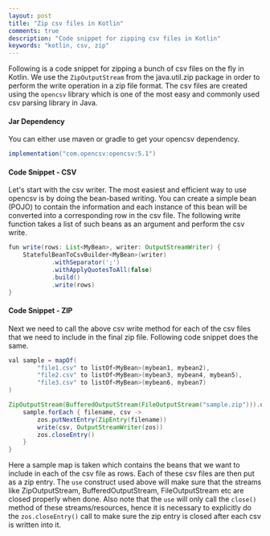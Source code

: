 ```yaml
---
layout: post
title: "Zip csv files in Kotlin"
comments: true
description: "Code snippet for zipping csv files in Kotlin"
keywords: "kotlin, csv, zip"
---
```


Following is a code snippet for zipping a bunch of csv files on the fly in Kotlin. We use the `ZipOutputStream` from the java.util.zip package in order to perform the write operation in a zip file format. The csv files are created using the `opencsv` library which is one of the most easy and commonly used csv parsing library in Java. 

#### Jar Dependency

You can either use maven or gradle to get your opencsv dependency.

```java
implementation("com.opencsv:opencsv:5.1")
```

#### Code Snippet - CSV

Let's start with the csv writer. The most easiest and efficient way to use opencsv is by doing the bean-based writing. You can create a simple bean (POJO) to contain the information and each instance of this bean will be converted into a corresponding row in the csv file. The following write function takes a list of such beans as an argument and perform the csv write.

```java
fun write(rows: List<MyBean>, writer: OutputStreamWriter) {
    StatefulBeanToCsvBuilder<MyBean>(writer)
            .withSeparator(';')
            .withApplyQuotesToAll(false)
            .build()
            .write(rows)
}
```

#### Code Snippet - ZIP

Next we need to call the above csv write method for each of the csv files that we need to include in the final zip file. Following code snippet does the same.

```java
val sample = mapOf(
        "file1.csv" to listOf<MyBean>(mybean1, mybean2),
        "file2.csv" to listOf<MyBean>(mybean3, mybean4, mybean5),
        "file3.csv" to listOf<MyBean>(mybean6, mybean7)
)

ZipOutputStream(BufferedOutputStream(FileOutputStream("sample.zip"))).use { zos ->
    sample.forEach { filename, csv ->
        zos.putNextEntry(ZipEntry(filename))
        write(csv, OutputStreamWriter(zos))
        zos.closeEntry()
    }
}
```

Here a sample map is taken which contains the beans that we want to include in each of the csv file as rows. Each of these csv files are then put as a zip entry. The `use` construct used above will make sure that the streams like ZipOutputStream, BufferedOutputStream, FileOutputStream etc are closed properly when done. Also note that the `use` will only call the `close()` method of these streams/resources, hence it is necessary to explicitly do the `zos.closeEntry()` call to make sure the zip entry is closed after each csv is written into it.

